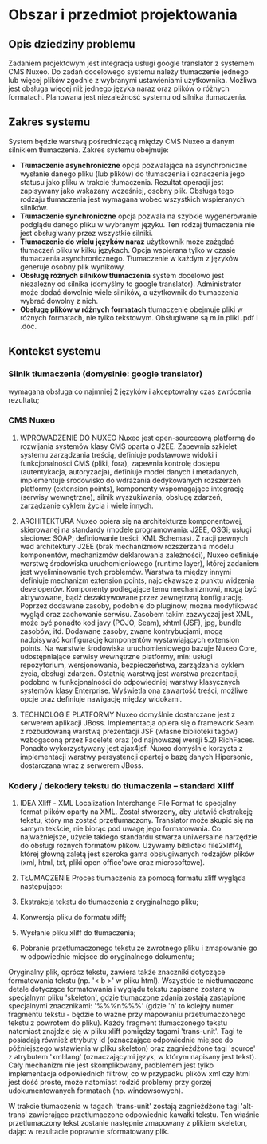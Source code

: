 # Obszar i przedmiot projektowania #

## Opis dziedziny problemu ##

Zadaniem projektowym jest integracja usługi google translator z systemem CMS Nuxeo. Do zadań docelowego systemu należy tłumaczenie jednego lub więcej plików zgodnie z wybranymi ustawieniami użytkownika. Możliwa jest obsługa więcej niż jednego języka naraz oraz plików o różnych formatach. Planowana jest niezależność systemu od silnika tłumaczenia.

## Zakres systemu ##

System będzie warstwą pośredniczącą między CMS Nuxeo a danym silnikiem tłumaczenia. Zakres systemu obejmuje:
  * **Tłumaczenie asynchroniczne**
opcja pozwalająca na asynchroniczne wysłanie danego pliku (lub plików) do tłumaczenia i oznaczenia jego statusu jako pliku w trakcie tłumaczenia. Rezultat operacji jest zapisywany jako wskazany wcześniej, osobny plik. Obsługa tego rodzaju tłumaczenia jest wymagana wobec wszystkich wspieranych silników.
  * **Tłumaczenie synchroniczne**
opcja pozwala na szybkie wygenerowanie podglądu danego pliku w wybranym języku. Ten rodzaj tłumaczenia nie jest obsługiwany przez wszystkie silniki.
  * **Tłumaczenie do wielu języków naraz**
użytkownik może zażądać tłumaczeń pliku w kilku językach. Opcja wspierana tylko w czasie tłumaczenia asynchronicznego. Tłumaczenie w każdym z języków generuje osobny plik wynikowy.
  * **Obsługę różnych silników tłumaczenia**
system docelowo jest niezależny od silnika (domyślny to google translator). Administrator może dodać dowolnie wiele silników, a użytkownik do tłumaczenia wybrać dowolny z nich.
  * **Obsługę plików w różnych formatach**
tłumaczenie obejmuje pliki w różnych formatach, nie tylko tekstowym. Obsługiwane są m.in.pliki .pdf i .doc.

## Kontekst systemu ##

### Silnik tłumaczenia (domyslnie: google translator) ###

wymagana obsługa co najmniej 2 języków i akceptowalny czas zwrócenia rezultatu;

### CMS Nuxeo ###

  1. WPROWADZENIE DO NUXEO
Nuxeo jest open-sourceową platformą do rozwijania systemów klasy CMS
oparta o J2EE. Zapewnia szkielet systemu zarządzania treścią, definiuje podstawowe
widoki i funkcjonalności CMS (pliki, fora), zapewnia kontrolę dostępu (autentykacja,
autoryzacja), definiuje model danych i metadanych, implementuje środowisko do
wdrażania dedykowanych rozszerzeń platformy (extension points), komponenty
wspomagające integrację (serwisy wewnętrzne), silnik wyszukiwania, obsługę
zdarzeń, zarządzanie cyklem życia i wiele innych.

  1. ARCHITEKTURA
Nuxeo opiera się na architekturze komponentowej, skierowanej na standardy
(modele programowania: J2EE, OSGi; usługi sieciowe: SOAP; definiowanie treści:
XML Schemas). Z racji pewnych wad architektury J2EE (brak mechanizmów rozszerzania
modelu komponentów, mechanizmów deklarowania zależności), Nuxeo definiuje
warstwę środowiska uruchomieniowego (runtime layer), której zadaniem jest
wyeliminowanie tych problemów.
Warstwa ta między innymi definiuje mechanizm extension points,
najciekawsze z punktu widzenia developerów. Komponenty podlegające temu
mechanizmowi, mogą być aktywowane, bądź dezaktywowane przez zewnętrzną
konfigurację. Poprzez dodawane zasoby, podobnie do pluginów, można modyfikować
wygląd oraz zachowanie serwisu. Zasobem takim zazwyczaj jest XML, może być
ponadto kod javy (POJO, Seam), xhtml (JSF), jpg, bundle zasobów, itd. Dodawane
zasoby, zwane kontrybucjami, mogą nadpisywać konfigurację komponentów
wystawiających extension points.
Na warstwie środowiska uruchomieniowego bazuje Nuxeo Core,
udostępniające serwisy wewnętrzne platformy, min: usługi repozytorium,
wersjonowania, bezpieczeństwa, zarządzania cyklem życia, obsługi zdarzeń.
Ostatnią warstwą jest warstwa prezentacji, podobno w funkcjonalności do
odpowiedniej warstwy klasycznych systemów klasy Enterprise. Wyświetla ona
zawartość treści, możliwe opcje oraz definiuje nawigację między widokami.

  1. TECHNOLOGIE PLATFORMY
Nuxeo domyślnie dostarczane jest z serwerem aplikacji JBoss. Implementacja
opiera się o framework Seam z rozbudowaną warstwą prezentacji JSF (własne
biblioteki tagów) wzbogaconą przez Facelets oraz (od najnowszej wersji 5.2)
RichFaces. Ponadto wykorzystywany jest ajax4jsf. Nuxeo domyślnie korzysta z
implementacji warstwy persystencji opartej o bazę danych Hipersonic, dostarczana
wraz z serwerem JBoss.

### Kodery / dekodery tekstu do tłumaczenia – standard Xliff ###

  1. IDEA
Xliff - XML Localization Interchange File Format to specjalny format plików oparty na XML. Został stworzony, aby ułatwić ekstrakcję tekstu, który ma zostać przetłumaczony. Translator może skupić się na samym tekście, nie biorąc pod uwagę jego formatowania. Co najważniejsze, użycie takiego standardu stwarza uniwersalne narzędzie do obsługi różnych formatów plików. Używamy biblioteki file2xliff4j, której główną zaletą jest szeroka gama obsługiwanych rodzajów plików (xml, html, txt, pliki open office'owe oraz microsoftowe).

  1. TŁUMACZENIE
Proces tłumaczenia za pomocą formatu xliff wygląda następująco:
  1. Ekstrakcja tekstu do tłumaczenia z oryginalnego pliku;
  1. Konwersja pliku do formatu xliff;
  1. Wysłanie pliku xliff do tłumaczenia;
  1. Pobranie przetłumaczonego tekstu ze zwrotnego pliku i zmapowanie go w odpowiednie miejsce do oryginalnego dokumentu;

Oryginalny plik, oprócz tekstu, zawiera także znaczniki dotyczące formatowania tekstu (np. '< b >' w pliku html). Wszystkie te nietłumaczone detale dotyczące formatowania i wyglądu tekstu zapisane zostaną w specjalnym pliku 'skeleton', gdzie tłumaczone zdania zostają zastąpione specjalnymi znacznikami: '%%%n%%%' (gdzie 'n' to kolejny numer fragmentu tekstu - będzie to ważne przy mapowaniu przetłumaczonego tekstu z powrotem do pliku). Każdy fragment tłumaczonego tekstu natomiast znajdzie się w pliku xliff pomiędzy tagami 'trans-unit'. Tagi te posiadają również atrybuty id (oznaczające odpowiednie miejsce do późniejszego wstawienia w pliku skeleton) oraz zagnieżdżone tagi 'source' z atrybutem 'xml:lang' (oznaczającymi język, w którym napisany jest tekst). Cały mechanizm nie jest skomplikowany, problemem jest tylko implementacja odpowiednich filtrów, co w przypadku plików xml czy html jest dość proste, może natomiast rodzić problemy przy gorzej udokumentowanych formatach (np. windowsowych).

W trakcie tłumaczenia w tagach 'trans-unit' zostają zagnieżdżone tagi 'alt-trans' zawierające przetłumaczone odpowiednie kawałki tekstu. Ten właśnie przetłumaczony tekst zostanie następnie zmapowany z plikiem skeleton, dając w rezultacie poprawnie sformatowany plik.